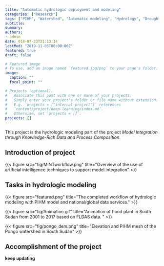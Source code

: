 ```yaml
---
title: "Automatic hydrologic deployment and modeling"
categories: ["Research"]
tags: ["PIHM", "Watershed", "Automatic modeling", "Hydrology", "Drought", "Flood", "Climate change", "Landuse change"]
subtitle:
summary:
authors:
- admin
date: 018-07-23T21:13:14
lastMod: "2019-11-05T00:00:00Z"
featured: true
draft: false

# Featured image
# To use, add an image named `featured.jpg/png` to your page's folder.
image:
  caption: ""
  focal_point: ""

# Projects (optional).
#   Associate this post with one or more of your projects.
#   Simply enter your project's folder or file name without extension.
#   E.g. `projects = ["internal-project"]` references
#   `content/project/deep-learning/index.md`.
#   Otherwise, set `projects = []`.
projects: []
---
```


This project is the hydrologic modeling part of the project *Model Integration through Knowledge-Rich Data and Process Composition*.


## Introduction of project
[<i class="fas fa-external-link-alt"></i>](http://mint-project.info)


{{< figure src="fig/MINTworkflow.png" title="Overview of the use of artificial intelligence techniques to support model integration" >}}


## Tasks in hydrologic modeling

{{< figure src="featured.png" title="The completed workflow of hydrologic modeling with PIHM model and national/global data services." >}}


{{< figure src="fig/Animation.gif" title="Animation of flood plant in South Sudan from 2001 to 2017 based on FLDAS data. " >}}


{{< figure src="fig/pongo_dem.png" title="Elevation and PIHM mesh of the Pongo watershed in South Sudan" >}}


## Accomplishment of the project

**keep updating**
